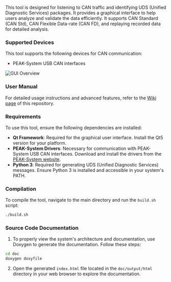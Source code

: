 This tool is designed for listening to CAN traffic and identifying UDS (Unified Diagnostic Services) packages. It provides a graphical interface to help users analyze and validate the data efficiently. It supports CAN Standard (CAN Std), CAN Flexible Data-rate (CAN FD), and replaying recorded data for detailed analysis.  

### Supported Devices

This tool supports the following devices for CAN communication:
- PEAK-System USB CAN interfaces

![GUI Overview](doc/assets/gui.gif)

### User Manual
For detailed usage instructions and advanced features, refer to the [Wiki page](https://github.com/aslansq/uds_tracer/wiki) of this repository.

### Requirements

To use this tool, ensure the following dependencies are installed:

- **Qt Framework**: Required for the graphical user interface. Install the Qt5 version for your platform.
- **PEAK-System Drivers**: Necessary for communication with PEAK-System USB CAN interfaces. Download and install the drivers from the [PEAK-System website](https://www.peak-system.com/).
- **Python 3**: Required for generating UDS (Unified Diagnostic Services) messages. Ensure Python 3 is installed and accessible in your system's PATH.

### Compilation

To compile the tool, navigate to the main directory and run the `build.sh` script:

```bash
./build.sh
```

### Source Code Documentation

1. To properly view the system's architecture and documentation, use Doxygen to generate the documentation. Follow these steps:
```bash
cd doc
doxygen doxyfile
```
2. Open the generated `index.html` file located in the `doc/output/html` directory in your web browser to explore the documentation.


